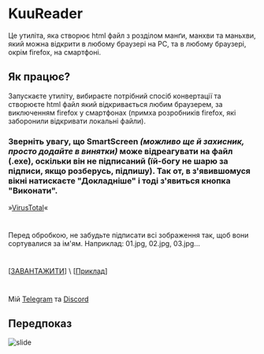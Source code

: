 # KuuReader
Це утиліта, яка створює html файл з розділом манґи, манхви та маньхви, який можна відкрити в любому браузері на PC, та в любому браузері, окрім firefox, на смартфоні.

## Як працює? 
Запускаєте утиліту, вибираєте потрібний спосіб конвертації та створюєте html файл який відкривається любим браузерем, за виключенням firefox у смартфонах (примха розробників firefox, які заборонили відкривати локальні файли).<br>
### **Зверніть увагу, що SmartScreen _(можливо ще й захисник, просто додайте в винятки)_ може відреагувати на файл (.exe), оскільки він не підписаний (їй-богу не шарю за підписи, якщо розберусь, підпишу). Так от, в з'явившомуся вікні натискаєте "Докладніше" і тоді з'явиться кнопка "Виконати".**
»[VirusTotal](https://www.virustotal.com/gui/file-analysis/MGRkMDU5N2ZiNzgzNTVlODY1NWM2MTkxOGQ0NTZiZWI6MTczODg0MjM3MA==)«
#
Перед обробкою, не забудьте підписати всі зображення так, щоб вони сортувалися за ім'ям. Наприклад: 01.jpg, 02.jpg, 03.jpg...
#
[[ЗАВАНТАЖИТИ](https://github.com/Kuudere-phile/KuuReader/releases)] \ [[Приклад](https://kuudere-phile.github.io/KuuReader/Example/)]
#
Мій [Telegram](https://t.me/kuuderephile) та [Discord](https://discord.gg/36yH5WrmN3)

## Передпоказ
![slide](https://raw.githubusercontent.com/Kuudere-phile/KuuReader/refs/heads/main/picture/2024-12-27%2006-10-33.gif)
